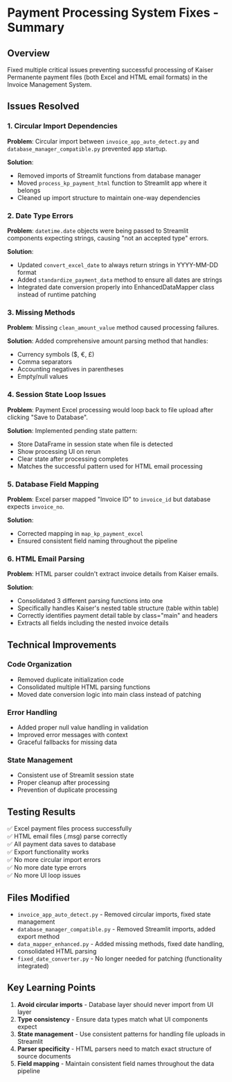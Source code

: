 # Payment Processing System Fixes - Summary

## Overview
Fixed multiple critical issues preventing successful processing of Kaiser Permanente payment files (both Excel and HTML email formats) in the Invoice Management System.

## Issues Resolved

### 1. Circular Import Dependencies
**Problem**: Circular import between `invoice_app_auto_detect.py` and `database_manager_compatible.py` prevented app startup.

**Solution**: 
- Removed imports of Streamlit functions from database manager
- Moved `process_kp_payment_html` function to Streamlit app where it belongs
- Cleaned up import structure to maintain one-way dependencies

### 2. Date Type Errors
**Problem**: `datetime.date` objects were being passed to Streamlit components expecting strings, causing "not an accepted type" errors.

**Solution**:
- Updated `convert_excel_date` to always return strings in YYYY-MM-DD format
- Added `standardize_payment_data` method to ensure all dates are strings
- Integrated date conversion properly into EnhancedDataMapper class instead of runtime patching

### 3. Missing Methods
**Problem**: Missing `clean_amount_value` method caused processing failures.

**Solution**: Added comprehensive amount parsing method that handles:
- Currency symbols ($, €, £)
- Comma separators
- Accounting negatives in parentheses
- Empty/null values

### 4. Session State Loop Issues
**Problem**: Payment Excel processing would loop back to file upload after clicking "Save to Database".

**Solution**: Implemented pending state pattern:
- Store DataFrame in session state when file is detected
- Show processing UI on rerun
- Clear state after processing completes
- Matches the successful pattern used for HTML email processing

### 5. Database Field Mapping
**Problem**: Excel parser mapped "Invoice ID" to `invoice_id` but database expects `invoice_no`.

**Solution**: 
- Corrected mapping in `map_kp_payment_excel`
- Ensured consistent field naming throughout the pipeline

### 6. HTML Email Parsing
**Problem**: HTML parser couldn't extract invoice details from Kaiser emails.

**Solution**: 
- Consolidated 3 different parsing functions into one
- Specifically handles Kaiser's nested table structure (table within table)
- Correctly identifies payment detail table by class="main" and headers
- Extracts all fields including the nested invoice details

## Technical Improvements

### Code Organization
- Removed duplicate initialization code
- Consolidated multiple HTML parsing functions
- Moved date conversion logic into main class instead of patching

### Error Handling
- Added proper null value handling in validation
- Improved error messages with context
- Graceful fallbacks for missing data

### State Management
- Consistent use of Streamlit session state
- Proper cleanup after processing
- Prevention of duplicate processing

## Testing Results
✅ Excel payment files process successfully  
✅ HTML email files (.msg) parse correctly  
✅ All payment data saves to database  
✅ Export functionality works  
✅ No more circular import errors  
✅ No more date type errors  
✅ No more UI loop issues

## Files Modified
- `invoice_app_auto_detect.py` - Removed circular imports, fixed state management
- `database_manager_compatible.py` - Removed Streamlit imports, added export method
- `data_mapper_enhanced.py` - Added missing methods, fixed date handling, consolidated HTML parsing
- `fixed_date_converter.py` - No longer needed for patching (functionality integrated)

## Key Learning Points
1. **Avoid circular imports** - Database layer should never import from UI layer
2. **Type consistency** - Ensure data types match what UI components expect
3. **State management** - Use consistent patterns for handling file uploads in Streamlit
4. **Parser specificity** - HTML parsers need to match exact structure of source documents
5. **Field mapping** - Maintain consistent field names throughout the data pipeline